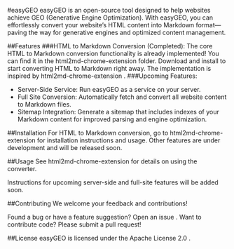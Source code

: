 #easyGEO
easyGEO is an open-source tool designed to help websites achieve GEO (Generative Engine Optimization). With easyGEO, you can effortlessly convert your website’s HTML content into Markdown format—paving the way for generative engines and optimized content management.

##Features
###HTML to Markdown Conversion (Completed):
The core HTML to Markdown conversion functionality is already implemented!
You can find it in the html2md-chrome-extension folder.
Download and install to start converting HTML to Markdown right away.
The implementation is inspired by html2md-chrome-extension .
###Upcoming Features:
- Server-Side Service: Run easyGEO as a service on your server.
- Full Site Conversion: Automatically fetch and convert all website content to Markdown files.
- Sitemap Integration: Generate a sitemap that includes indexes of your Markdown content for improved parsing and engine optimization.

##Installation
For HTML to Markdown conversion,
go to html2md-chrome-extension for installation instructions and usage.
Other features are under development and will be released soon.

##Usage
See html2md-chrome-extension for details on using the converter.

Instructions for upcoming server-side and full-site features will be added soon.

##Contributing
We welcome your feedback and contributions!

Found a bug or have a feature suggestion? Open an issue .
Want to contribute code? Please submit a pull request!

##License
easyGEO is licensed under the Apache License 2.0 .
